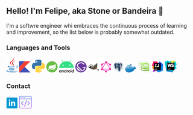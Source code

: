 ## Hello! I'm Felipe, aka Stone or Bandeira 🖖

I'm a softwre engineer whi embraces the continuous process of learning and improvement, so the list below is probably somewhat outdated. 

### Languages and Tools

![Java](https://raw.githubusercontent.com/fbandeirac/fbandeirac/main/icons/java.png "Java")
![Kotlin](https://raw.githubusercontent.com/fbandeirac/fbandeirac/main/icons/kotlin.png "Kotlin")
![Python](https://raw.githubusercontent.com/fbandeirac/fbandeirac/main/icons/python.png "Python")
![Spring](https://raw.githubusercontent.com/fbandeirac/fbandeirac/main/icons/spring.png "Spring")
![Android](https://raw.githubusercontent.com/fbandeirac/fbandeirac/main/icons/android.png "Android")
![GatsbyJS](https://raw.githubusercontent.com/fbandeirac/fbandeirac/main/icons/gatsbyjs.png "GatsbyJS")
![Gimp](https://raw.githubusercontent.com/fbandeirac/fbandeirac/main/icons/gimp.png "Gimp")
![GraphQl](https://raw.githubusercontent.com/fbandeirac/fbandeirac/main/icons/graphql.png "GraphQl")
![PostgreSQL](https://raw.githubusercontent.com/fbandeirac/fbandeirac/main/icons/postgres.png "PostgreSQL")
![Docker](https://raw.githubusercontent.com/fbandeirac/fbandeirac/main/icons/docker.png "Docker")
![Linux Mint](https://raw.githubusercontent.com/fbandeirac/fbandeirac/main/icons/lmint.png "Linux Mint")
![IntelliJ](https://raw.githubusercontent.com/fbandeirac/fbandeirac/main/icons/intellij.png "IntelliJ")
![WebStorm](https://raw.githubusercontent.com/fbandeirac/fbandeirac/main/icons/webstorm.png "WebStorm")

### Contact

[![LinkedIn](https://raw.githubusercontent.com/fbandeirac/fbandeirac/main/icons/linkedin.png "LinkedIn Profile")](https://www.linkedin.com/in/fbandeirac)
[![Portfolio](https://raw.githubusercontent.com/fbandeirac/fbandeirac/main/icons/portfolio.png "Portfolio")](https://fbandeirac.github.io)
